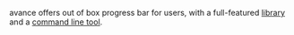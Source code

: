 avance offers out of box progress bar for users, with a full-featured [library](crates/avance/) and a [command line tool](crates/cli/).

